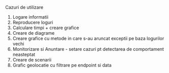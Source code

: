 Cazuri de utilizare

1. Logare informatii
2. Reproducere loguri
3. Calculare timpi + creare grafice
4. Creare de diagrame
5. Creare grafice cu metode in care s-au aruncat exceptii pe baza logurilor vechi
6. Monitorizare si Anuntare - setare cazuri pt detectarea de comportament neasteptat
7. Creare de scenarii
8. Grafic geolocatie cu filtrare pe endpoint si data
